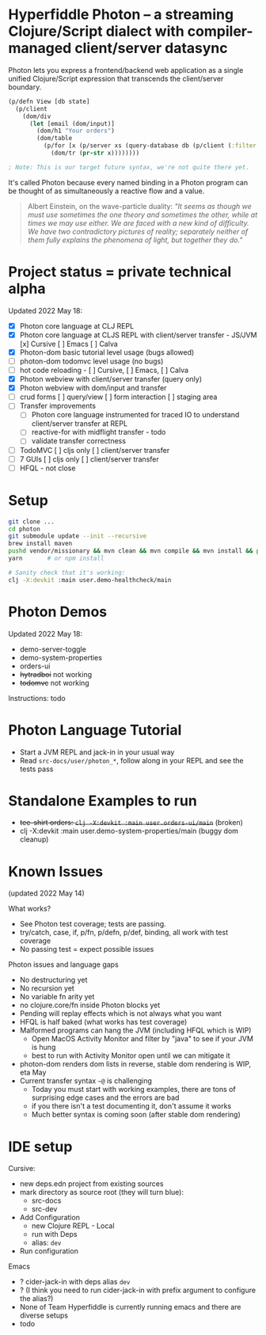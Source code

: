 # Hyperfiddle Photon – a streaming Clojure/Script dialect with compiler-managed client/server datasync

Photon lets you express a frontend/backend web application as a single unified Clojure/Script expression that transcends the client/server boundary.

```clojure
(p/defn View [db state]
  (p/client
    (dom/div
      (let [email (dom/input)]
        (dom/h1 "Your orders")
        (dom/table
          (p/for [x (p/server xs (query-database db (p/client (:filter state))))]
            (dom/tr (pr-str x))))))))

; Note: This is our target future syntax, we're not quite there yet.
```

It's called Photon because every named binding in a Photon program can be thought of as simultaneously a reactive flow and a value.

> Albert Einstein, on the wave-particle duality: *"It seems as though we must use sometimes the one theory and sometimes the other, while at times we may use either. We are faced with a new kind of difficulty. We have two contradictory pictures of reality; separately neither of them fully explains the phenomena of light, but together they do."*

# Project status = private technical alpha

Updated 2022 May 18:

- [x] Photon core language at CLJ REPL
- [x] Photon core language at CLJS REPL with client/server transfer - JS/JVM [x] Cursive [ ] Emacs [ ] Calva
- [x] Photon-dom basic tutorial level usage (bugs allowed)
- [ ] photon-dom todomvc level usage (no bugs)
- [ ] hot code reloading - [ ] Cursive, [ ] Emacs, [ ] Calva
- [x] Photon webview with client/server transfer (query only)
- [x] Photon webview with dom/input and transfer
- [ ] crud forms [ ] query/view [ ] form interaction [ ] staging area
- [ ] Transfer improvements
  - [ ] Photon core language instrumented for traced IO to understand client/server transfer at REPL
  - [ ] reactive-for with midflight transfer - todo
  - [ ] validate transfer correctness
- [ ] TodoMVC [ ] cljs only [ ] client/server transfer
- [ ] 7 GUIs [ ] cljs only [ ] client/server transfer
- [ ] HFQL - not close

# Setup
```bash
git clone ...
cd photon
git submodule update --init --recursive
brew install maven
pushd vendor/missionary && mvn clean && mvn compile && mvn install && popd
yarn       # or npm install

# Sanity check that it's working:
clj -X:devkit :main user.demo-healthcheck/main
```

# Photon Demos

Updated 2022 May 18:

* demo-server-toggle
* demo-system-properties
* orders-ui
* ~~hytradboi~~ not working
* ~~todomvc~~ not working

Instructions: todo

# Photon Language Tutorial
* Start a JVM REPL and jack-in in your usual way
* Read `src-docs/user/photon_*`, follow along in your REPL and see the tests pass

# Standalone Examples to run
* ~~tee-shirt orders: `clj -X:devkit :main user.orders-ui/main`~~ (broken)
* clj -X:devkit :main user.demo-system-properties/main (buggy dom cleanup)

# Known Issues
(updated 2022 May 14)

What works?

- See Photon test coverage; tests are passing. 
- try/catch, case, if, p/fn, p/defn, p/def, binding, all work with test coverage
- No passing test = expect possible issues

Photon issues and language gaps
- No destructuring yet
- No recursion yet
- No variable fn arity yet
- no clojure.core/fn inside Photon blocks yet
- Pending will replay effects which is not always what you want
- HFQL is half baked (what works has test coverage)
- Malformed programs can hang the JVM (including HFQL which is WIP)
  - Open MacOS Activity Monitor and filter by "java" to see if your JVM is hung
  - best to run with Activity Monitor open until we can mitigate it
- photon-dom renders dom lists in reverse, stable dom rendering is WIP, eta May
- Current transfer syntax `~@` is challenging
  - Today you must start with working examples, there are tons of surprising edge cases and the errors are bad
  - if you there isn't a test documenting it, don't assume it works
  - Much better syntax is coming soon (after stable dom rendering)

# IDE setup
Cursive:
* new deps.edn project from existing sources
* mark directory as source root (they will turn blue):
    * src-docs
    * src-dev
* Add Configuration
    * new Clojure REPL - Local
    * run with Deps
    * alias: `dev`
* Run configuration

Emacs
* ? cider-jack-in with deps alias `dev`
* ? (I think you need to run cider-jack-in with prefix argument to configure the alias?)
* None of Team Hyperfiddle is currently running emacs and there are diverse setups
* todo